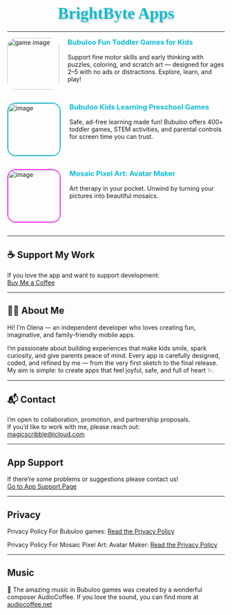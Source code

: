 <head>
  <link rel="stylesheet" href="assets/css/style.css">
  <meta name="google-site-verification" content="Qpm9Z_xlzdHprs9-KnVReUgD-R9WetoVVohKy8pQxhE" />
</head>

<h1 align="center" style="
  font-family: 'Comic Sans MS', 'Chalkboard SE', 'Arial Rounded MT Bold', cursive;
  font-size: 2.7em;
  color: #11bbd1;
  text-shadow: 2px 2px 4px rgba(0,0,0,0.2);
  font-weight: bold;
  margin-bottom: 20px;
">
  BrightByte Apps
</h1>


---

<div style="display: flex; align-items: flex-start; gap: 20px; margin-bottom: 30px;">
  <!-- App Image -->
<a href="https://apps.apple.com/app/id6747248309" target="_blank" style="text-decoration: none;">
  <img width="120" height="120" alt="game image" 
    src="https://github.com/user-attachments/assets/5e0a5a66-d6dd-4936-a9f1-e76a5378129c" 
    style="
         border-radius: 20px;
         /* border: 2px solid #11bbd1; */
         transition: box-shadow 0.3s ease;
       "
       onmouseover="this.style.boxShadow='0 0 12px #11bbd1'"
       onmouseout="this.style.boxShadow='none'" />
</a>
  <!-- App Description -->
  <div style="max-width: 400px;">
    <h3 style="margin-top:0; color:#11bbd1;">Bubuloo Fun Toddler Games for Kids</h3>
    <p>Support fine motor skills and early thinking with puzzles, coloring, and scratch art — designed for ages 2–5 with no ads or distractions. Explore, learn, and play!</p>
  </div>
</div>

<div style="display: flex; align-items: flex-start; gap: 20px; margin-bottom: 30px;">
  <!-- App Image -->
<a href="https://apps.apple.com/app/id6748695587" target="_blank" style="text-decoration: none;">
  <img width="120" height="120" alt="image" 
    src="https://github.com/user-attachments/assets/a57b7b18-476e-4fea-895c-970e1967c5ad"
    style="
         border-radius: 20px;
         border: 2px solid #11bbd1;
         transition: box-shadow 0.3s ease;
       "
       onmouseover="this.style.boxShadow='0 0 12px #11bbd1'"
       onmouseout="this.style.boxShadow='none'" />
</a>
  <!-- App Description -->
  <div style="max-width: 400px;">
    <h3 style="margin-top:0; color:#11bbd1;">Bubuloo Kids Learning Preschool Games</h3>
    <p>Safe, ad-free learning made fun! Bubuloo offers 400+ toddler games, STEM activities, and parental controls for screen time you can trust.</p>
  </div>
</div>

<div style="display: flex; align-items: flex-start; gap: 20px; margin-bottom: 30px;">
  <!-- App Image -->
<a href="https://apps.apple.com/app/id6752529479" target="_blank" style="text-decoration: none;">
  <img width="120" height="120" alt="image" 
    src="https://github.com/user-attachments/assets/971dd218-c0ce-4c0f-afb3-c5c01c7711be"
    style="
         border-radius: 20px;
         border: 2px solid #fc21f9;
         transition: box-shadow 0.3s ease;
       "
       onmouseover="this.style.boxShadow='0 0 12px #fc21f9'"
       onmouseout="this.style.boxShadow='none'" />
</a>
  <!-- App Description -->
  <div style="max-width: 400px;">
    <h3 style="margin-top:0; color:#11bbd1;">Mosaic Pixel Art: Avatar Maker</h3>
    <p>Art therapy in your pocket. Unwind by turning your pictures into beautiful mosaics.</p>
  </div>
</div>


---

## ☕ Support My Work

If you love the app and want to support development:  
[Buy Me a Coffee](https://buymeacoffee.com/magicscribble)

---

## 👩‍💻 About Me 

Hi! I’m Olena — an independent developer who loves creating fun, imaginative, and family-friendly mobile apps.

I’m passionate about building experiences that make kids smile, spark curiosity, and give parents peace of mind. Every app is carefully designed, coded, and refined by me — from the very first sketch to the final release. My aim is simple: to create apps that feel joyful, safe, and full of heart ✨.

---

## 📬 Contact

I’m open to collaboration, promotion, and partnership proposals.  
If you’d like to work with me, please reach out:  
[magicscribble@icloud.com](mailto:magicscribble@icloud.com)

---

## App Support

If there’re some problems or suggestions
please contact us!  
[Go to App Support Page](https://magicscribble.github.io/BrightByte/support.html)

---

## Privacy

Privacy Policy For Bubuloo games: 
[Read the Privacy Policy](https://magicscribble.github.io/privacy-policy/)

Privacy Policy For Mosaic Pixel Art: Avatar Maker:
[Read the Privacy Policy](https://magicscribble.github.io/BrightByte/privacy.html)

---
## Music

🎵 The amazing music in Bubuloo games was created by a wonderful composer AudioCoffee.
If you love the sound, you can find more at [audiocoffee.net](https://www.audiocoffee.net/)


